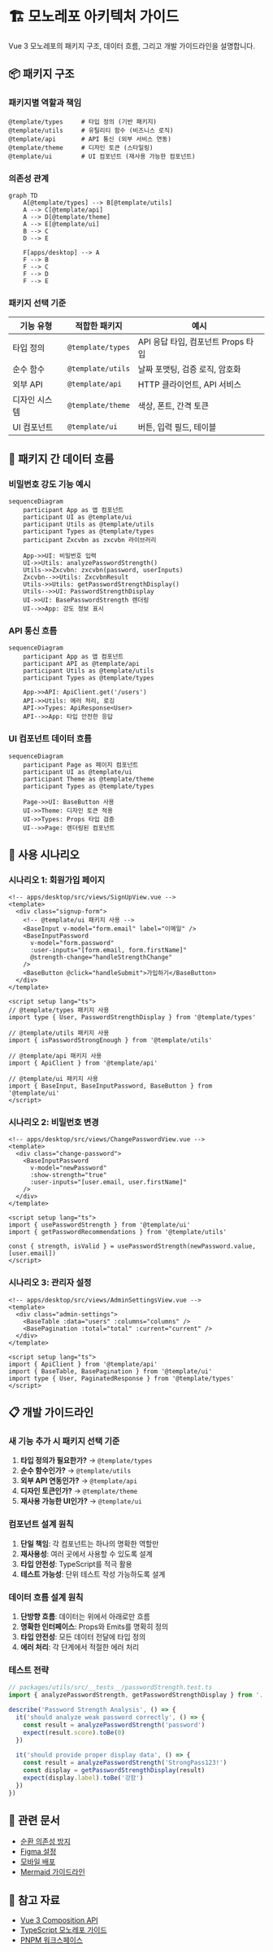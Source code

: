 # 🏗️ 모노레포 아키텍처 가이드

Vue 3 모노레포의 패키지 구조, 데이터 흐름, 그리고 개발 가이드라인을 설명합니다.

## 📦 패키지 구조

### **패키지별 역할과 책임**

```
@template/types     # 타입 정의 (기반 패키지)
@template/utils     # 유틸리티 함수 (비즈니스 로직)
@template/api       # API 통신 (외부 서비스 연동)
@template/theme     # 디자인 토큰 (스타일링)
@template/ui        # UI 컴포넌트 (재사용 가능한 컴포넌트)
```

### **의존성 관계**

```mermaid
graph TD
    A[@template/types] --> B[@template/utils]
    A --> C[@template/api]
    A --> D[@template/theme]
    A --> E[@template/ui]
    B --> C
    D --> E
    
    F[apps/desktop] --> A
    F --> B
    F --> C
    F --> D
    F --> E
```

### **패키지 선택 기준**

| 기능 유형 | 적합한 패키지 | 예시 |
|-----------|---------------|------|
| 타입 정의 | `@template/types` | API 응답 타입, 컴포넌트 Props 타입 |
| 순수 함수 | `@template/utils` | 날짜 포맷팅, 검증 로직, 암호화 |
| 외부 API | `@template/api` | HTTP 클라이언트, API 서비스 |
| 디자인 시스템 | `@template/theme` | 색상, 폰트, 간격 토큰 |
| UI 컴포넌트 | `@template/ui` | 버튼, 입력 필드, 테이블 |

## 🔄 패키지 간 데이터 흐름

### **비밀번호 강도 기능 예시**

```mermaid
sequenceDiagram
    participant App as 앱 컴포넌트
    participant UI as @template/ui
    participant Utils as @template/utils
    participant Types as @template/types
    participant Zxcvbn as zxcvbn 라이브러리

    App->>UI: 비밀번호 입력
    UI->>Utils: analyzePasswordStrength()
    Utils->>Zxcvbn: zxcvbn(password, userInputs)
    Zxcvbn-->>Utils: ZxcvbnResult
    Utils->>Utils: getPasswordStrengthDisplay()
    Utils-->>UI: PasswordStrengthDisplay
    UI->>UI: BasePasswordStrength 렌더링
    UI-->>App: 강도 정보 표시
```

### **API 통신 흐름**

```mermaid
sequenceDiagram
    participant App as 앱 컴포넌트
    participant API as @template/api
    participant Utils as @template/utils
    participant Types as @template/types

    App->>API: ApiClient.get('/users')
    API->>Utils: 에러 처리, 로깅
    API->>Types: ApiResponse<User>
    API-->>App: 타입 안전한 응답
```

### **UI 컴포넌트 데이터 흐름**

```mermaid
sequenceDiagram
    participant Page as 페이지 컴포넌트
    participant UI as @template/ui
    participant Theme as @template/theme
    participant Types as @template/types

    Page->>UI: BaseButton 사용
    UI->>Theme: 디자인 토큰 적용
    UI->>Types: Props 타입 검증
    UI-->>Page: 렌더링된 컴포넌트
```

## 🎯 사용 시나리오

### **시나리오 1: 회원가입 페이지**

```vue
<!-- apps/desktop/src/views/SignUpView.vue -->
<template>
  <div class="signup-form">
    <!-- @template/ui 패키지 사용 -->
    <BaseInput v-model="form.email" label="이메일" />
    <BaseInputPassword 
      v-model="form.password"
      :user-inputs="[form.email, form.firstName]"
      @strength-change="handleStrengthChange"
    />
    <BaseButton @click="handleSubmit">가입하기</BaseButton>
  </div>
</template>

<script setup lang="ts">
// @template/types 패키지 사용
import type { User, PasswordStrengthDisplay } from '@template/types'

// @template/utils 패키지 사용
import { isPasswordStrongEnough } from '@template/utils'

// @template/api 패키지 사용
import { ApiClient } from '@template/api'

// @template/ui 패키지 사용
import { BaseInput, BaseInputPassword, BaseButton } from '@template/ui'
</script>
```

### **시나리오 2: 비밀번호 변경**

```vue
<!-- apps/desktop/src/views/ChangePasswordView.vue -->
<template>
  <div class="change-password">
    <BaseInputPassword 
      v-model="newPassword"
      :show-strength="true"
      :user-inputs="[user.email, user.firstName]"
    />
  </div>
</template>

<script setup lang="ts">
import { usePasswordStrength } from '@template/ui'
import { getPasswordRecommendations } from '@template/utils'

const { strength, isValid } = usePasswordStrength(newPassword.value, [user.email])
</script>
```

### **시나리오 3: 관리자 설정**

```vue
<!-- apps/desktop/src/views/AdminSettingsView.vue -->
<template>
  <div class="admin-settings">
    <BaseTable :data="users" :columns="columns" />
    <BasePagination :total="total" :current="current" />
  </div>
</template>

<script setup lang="ts">
import { ApiClient } from '@template/api'
import { BaseTable, BasePagination } from '@template/ui'
import type { User, PaginatedResponse } from '@template/types'
</script>
```

## 📋 개발 가이드라인

### **새 기능 추가 시 패키지 선택 기준**

1. **타입 정의가 필요한가?** → `@template/types`
2. **순수 함수인가?** → `@template/utils`
3. **외부 API 연동인가?** → `@template/api`
4. **디자인 토큰인가?** → `@template/theme`
5. **재사용 가능한 UI인가?** → `@template/ui`

### **컴포넌트 설계 원칙**

1. **단일 책임**: 각 컴포넌트는 하나의 명확한 역할만
2. **재사용성**: 여러 곳에서 사용할 수 있도록 설계
3. **타입 안전성**: TypeScript를 적극 활용
4. **테스트 가능성**: 단위 테스트 작성 가능하도록 설계

### **데이터 흐름 설계 원칙**

1. **단방향 흐름**: 데이터는 위에서 아래로만 흐름
2. **명확한 인터페이스**: Props와 Emits를 명확히 정의
3. **타입 안전성**: 모든 데이터 전달에 타입 정의
4. **에러 처리**: 각 단계에서 적절한 에러 처리

### **테스트 전략**

```typescript
// packages/utils/src/__tests__/passwordStrength.test.ts
import { analyzePasswordStrength, getPasswordStrengthDisplay } from '../passwordStrength'

describe('Password Strength Analysis', () => {
  it('should analyze weak password correctly', () => {
    const result = analyzePasswordStrength('password')
    expect(result.score).toBe(0)
  })
  
  it('should provide proper display data', () => {
    const result = analyzePasswordStrength('StrongPass123!')
    const display = getPasswordStrengthDisplay(result)
    expect(display.label).toBe('강함')
  })
})
```

## 🔗 관련 문서

- [순환 의존성 방지](./circular-dependency-prevention.md)
- [Figma 설정](./figma-setup.md)
- [모바일 배포](./mobile-deployment.md)
- [Mermaid 가이드라인](./mermaid-guidelines.mdc)

## 📝 참고 자료

- [Vue 3 Composition API](https://vuejs.org/guide/extras/composition-api-faq.html)
- [TypeScript 모노레포 가이드](https://www.typescriptlang.org/docs/handbook/project-references.html)
- [PNPM 워크스페이스](https://pnpm.io/workspaces) 
